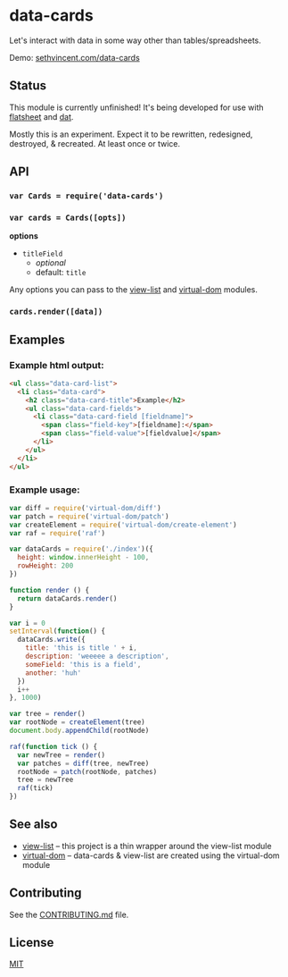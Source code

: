 # data-cards

Let's interact with data in some way other than tables/spreadsheets. 

Demo: [sethvincent.com/data-cards](http://sethvincent.com/data-cards/)

## Status

This module is currently unfinished! It's being developed for use with [flatsheet](http://github.com/flatsheet/flatsheet) and [dat](http://github.com/maxogden/dat).

Mostly this is an experiment. Expect it to be rewritten, redesigned, destroyed, & recreated. At least once or twice.

## API

### `var Cards = require('data-cards')`

### `var cards = Cards([opts])`

**options**

- `titleField`
  - _optional_
  - default: `title`

Any options you can pass to the [view-list](https://github.com/shama/view-list) and [virtual-dom](https://github.com/Matt-Esch/virtual-dom) modules.

### `cards.render([data])`

## Examples

### Example html output:

```html
<ul class="data-card-list">
  <li class="data-card">
    <h2 class="data-card-title">Example</h2>
    <ul class="data-card-fields">
      <li class="data-card-field [fieldname]">
        <span class="field-key">[fieldname]:</span> 
        <span class="field-value">[fieldvalue]</span>
      </li>
    </ul>
  </li>
</ul>
```

### Example usage:

```js
var diff = require('virtual-dom/diff')
var patch = require('virtual-dom/patch')
var createElement = require('virtual-dom/create-element')
var raf = require('raf')

var dataCards = require('./index')({
  height: window.innerHeight - 100,
  rowHeight: 200
})

function render () {
  return dataCards.render()
}

var i = 0
setInterval(function() {
  dataCards.write({
    title: 'this is title ' + i,
    description: 'weeeee a description',
    someField: 'this is a field',
    another: 'huh'
  })
  i++
}, 1000)

var tree = render()
var rootNode = createElement(tree)
document.body.appendChild(rootNode)

raf(function tick () {
  var newTree = render()
  var patches = diff(tree, newTree)
  rootNode = patch(rootNode, patches)
  tree = newTree
  raf(tick)
})
```

## See also

- [view-list](https://github.com/shama/view-list) – this project is a thin wrapper around the view-list module
- [virtual-dom](https://github.com/Matt-Esch/virtual-dom) – data-cards & view-list are created using the virtual-dom module

## Contributing

See the [CONTRIBUTING.md](CONTRIBUTING.md) file.

## License

[MIT](LICENSE.md)